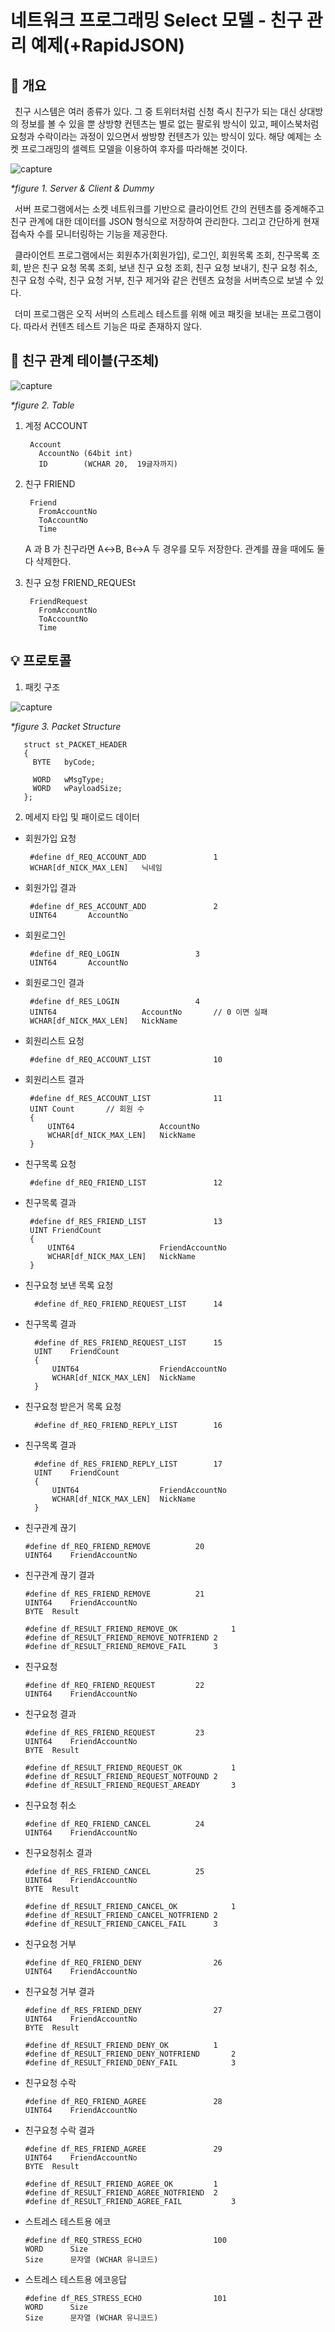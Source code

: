 # 네트워크 프로그래밍 Select 모델 - 친구 관리 예제(+RapidJSON)
## 📢 개요
 친구 시스템은 여러 종류가 있다. 그 중 트위터처럼 신청 즉시 친구가 되는 대신 상대방의 정보를 볼 수 있을 뿐 상방향 컨텐츠는 별로 없는 팔로워 방식이 있고, 페이스북처럼 요청과 수락이라는 과정이 있으면서 쌍방향 컨텐츠가 있는 방식이 있다. 해당 예제는 소켓 프로그래밍의 셀렉트 모델을 이용하여 후자를 따라해본 것이다.

  ![capture](https://github.com/kbm0996/-Network-SelectModel-FriendManager/blob/master/Friend_mail_Readme/Capture.PNG)
  
  *\*figure 1. Server & Client & Dummy*
 
 서버 프로그램에서는 소켓 네트워크를 기반으로 클라이언트 간의 컨텐츠를 중계해주고 친구 관계에 대한 데이터를 JSON 형식으로 저장하여 관리한다. 그리고 간단하게 현재 접속자 수를 모니터링하는 기능을 제공한다.
 
 클라이언트 프로그램에서는 회원추가(회원가입), 로그인, 회원목록 조회, 친구목록 조회, 받은 친구 요청 목록 조회, 보낸 친구 요청 조회, 친구 요청 보내기, 친구 요청 취소, 친구 요청 수락, 친구 요청 거부, 친구 제거와 같은 컨텐츠 요청을 서버측으로 보낼 수 있다.
 
 더미 프로그램은 오직 서버의 스트레스 테스트를 위해 에코 패킷을 보내는 프로그램이다. 따라서 컨텐츠 테스트 기능은 따로 존재하지 않다. 

## 📐 친구 관계 테이블(구조체)
 ![capture](https://github.com/kbm0996/-Network-SelectModel-FriendManager/blob/master/Friend_mail_Readme/Table.PNG)
  
  *\*figure 2. Table*
  
1. 계정 ACCOUNT

        Account
          AccountNo	(64bit int)
          ID 		(WCHAR 20,  19글자까지)

2. 친구 FRIEND

        Friend
          FromAccountNo
          ToAccountNo
          Time

      A 과 B 가 친구라면 A↔B, B↔A 두 경우를 모두 저장한다. 관계를 끊을 때에도 둘 다 삭제한다.
  
 
3. 친구 요청 FRIEND_REQUESt

        FriendRequest
          FromAccountNo
          ToAccountNo
          Time



## 💡 프로토콜
1. 패킷 구조

  ![capture](https://github.com/kbm0996/-Network-SelectModel-FriendManager/blob/master/Friend_mail_Readme/PacketStructure.PNG)
  
  *\*figure 3. Packet Structure*
  
       struct st_PACKET_HEADER
       {
         BYTE	byCode;

         WORD	wMsgType;
         WORD	wPayloadSize;
       };


  
2. 메세지 타입 및 패이로드 데이터

- 회원가입 요청

       #define df_REQ_ACCOUNT_ADD				1
       WCHAR[df_NICK_MAX_LEN]	닉네임

- 회원가입 결과

       #define df_RES_ACCOUNT_ADD				2
       UINT64		AccountNo

- 회원로그인

       #define df_REQ_LOGIN					3
       UINT64		AccountNo

- 회원로그인 결과

       #define df_RES_LOGIN					4
       UINT64					AccountNo		// 0 이면 실패
       WCHAR[df_NICK_MAX_LEN]	NickName

- 회원리스트 요청

       #define df_REQ_ACCOUNT_LIST				10

- 회원리스트 결과

       #define df_RES_ACCOUNT_LIST				11
       UINT	Count		// 회원 수
       {
           UINT64					AccountNo
           WCHAR[df_NICK_MAX_LEN]	NickName
       }

- 친구목록 요청

       #define df_REQ_FRIEND_LIST				12

- 친구목록 결과

       #define df_RES_FRIEND_LIST				13
       UINT	FriendCount
       {
           UINT64					FriendAccountNo
           WCHAR[df_NICK_MAX_LEN]	NickName
       }	


- 친구요청 보낸 목록 요청

        #define df_REQ_FRIEND_REQUEST_LIST		14

- 친구목록 결과

        #define df_RES_FRIEND_REQUEST_LIST		15
        UINT	FriendCount
        {
            UINT64					FriendAccountNo
            WCHAR[df_NICK_MAX_LEN]	NickName
        }	

- 친구요청 받은거 목록  요청

        #define df_REQ_FRIEND_REPLY_LIST		16

- 친구목록 결과

        #define df_RES_FRIEND_REPLY_LIST		17
        UINT	FriendCount
        {
            UINT64					FriendAccountNo
            WCHAR[df_NICK_MAX_LEN]	NickName
        }	

- 친구관계 끊기

      #define df_REQ_FRIEND_REMOVE			20
      UINT64	FriendAccountNo
      
- 친구관계 끊기 결과

      #define df_RES_FRIEND_REMOVE			21
      UINT64	FriendAccountNo
      BYTE	Result

      #define df_RESULT_FRIEND_REMOVE_OK			1
      #define df_RESULT_FRIEND_REMOVE_NOTFRIEND	2
      #define df_RESULT_FRIEND_REMOVE_FAIL		3

- 친구요청

      #define df_REQ_FRIEND_REQUEST			22
      UINT64	FriendAccountNo

- 친구요청 결과

      #define df_RES_FRIEND_REQUEST			23
      UINT64	FriendAccountNo
      BYTE	Result

      #define df_RESULT_FRIEND_REQUEST_OK			1
      #define df_RESULT_FRIEND_REQUEST_NOTFOUND	2
      #define df_RESULT_FRIEND_REQUEST_AREADY		3


- 친구요청 취소

      #define df_REQ_FRIEND_CANCEL			24
      UINT64	FriendAccountNo

- 친구요청취소 결과

      #define df_RES_FRIEND_CANCEL			25
      UINT64	FriendAccountNo
      BYTE	Result

      #define df_RESULT_FRIEND_CANCEL_OK			1
      #define df_RESULT_FRIEND_CANCEL_NOTFRIEND	2
      #define df_RESULT_FRIEND_CANCEL_FAIL		3

- 친구요청 거부

      #define df_REQ_FRIEND_DENY				26
      UINT64	FriendAccountNo

- 친구요청 거부 결과

      #define df_RES_FRIEND_DENY				27
      UINT64	FriendAccountNo
      BYTE	Result

      #define df_RESULT_FRIEND_DENY_OK			1
      #define df_RESULT_FRIEND_DENY_NOTFRIEND		2
      #define df_RESULT_FRIEND_DENY_FAIL			3

- 친구요청 수락

      #define df_REQ_FRIEND_AGREE				28
      UINT64	FriendAccountNo

- 친구요청 수락 결과

      #define df_RES_FRIEND_AGREE				29
      UINT64	FriendAccountNo
      BYTE	Result

      #define df_RESULT_FRIEND_AGREE_OK			1
      #define df_RESULT_FRIEND_AGREE_NOTFRIEND	2
      #define df_RESULT_FRIEND_AGREE_FAIL			3

- 스트레스 테스트용 에코

      #define df_REQ_STRESS_ECHO				100
      WORD		Size
      Size		문자열 (WCHAR 유니코드)

- 스트레스 테스트용 에코응답

      #define df_RES_STRESS_ECHO				101
      WORD		Size
      Size		문자열 (WCHAR 유니코드)

